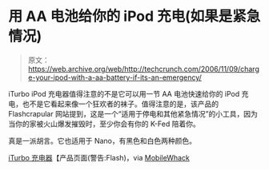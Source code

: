 # 用 AA 电池给你的 iPod 充电(如果是紧急情况)

> 原文：<https://web.archive.org/web/http://techcrunch.com/2006/11/09/charge-your-ipod-with-a-aa-battery-if-its-an-emergency/>

iTurbo iPod 充电器值得注意的不是它可以用一节 AA 电池快速给你的 iPod 充电，也不是它看起来像一个狂欢者的袜子。值得注意的是，该产品的 Flashcrapular 网站提到，这是一个“适用于停电和其他紧急情况”的小工具，因为当你的家被火山爆发摧毁时，至少你会有你的 K-Fed 陪着你。

真是一派胡言。它也适用于 Nano，有黑色和白色两种颜色。

[iTurbo 充电器](https://web.archive.org/web/20160416201308/http://www.iturbocharge.com/)【产品页面(警告:Flash)，via [MobileWhack](https://web.archive.org/web/20160416201308/http://www.mobilewhack.com/reviews/iturbo_portable_ipod_charger.html)